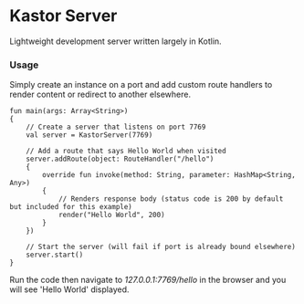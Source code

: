 Kastor Server
=============

Lightweight development server written largely in Kotlin.

### Usage

Simply create an instance on a port and add custom route handlers to render content or redirect to another elsewhere.

```
fun main(args: Array<String>)
{
    // Create a server that listens on port 7769
    val server = KastorServer(7769)

    // Add a route that says Hello World when visited
    server.addRoute(object: RouteHandler("/hello")
    {
        override fun invoke(method: String, parameter: HashMap<String, Any>)
        {
            // Renders response body (status code is 200 by default but included for this example)
            render("Hello World", 200)
        }
    })

    // Start the server (will fail if port is already bound elsewhere)
    server.start()
}
```

Run the code then navigate to _127.0.0.1:7769/hello_ in the browser and you will see 'Hello World' displayed.